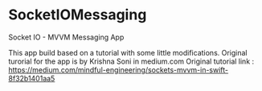# SocketIOMessaging
Socket IO - MVVM Messaging App 

This app build based on a tutorial with some little modifications. Original turorial for the app is by Krishna Soni in medium.com
Original tutorial link : https://medium.com/mindful-engineering/sockets-mvvm-in-swift-8f32b1401aa5

